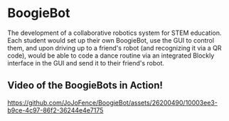 # BoogieBot
The development of a collaborative robotics system for STEM education. Each student would set up their own BoogieBot, use the GUI to control them, and upon driving up to a friend's robot (and recognizing it via a QR code), would be able to code a dance routine via an integrated Blockly interface in the GUI and send it to their friend's robot.

## Video of the BoogieBots in Action!

https://github.com/JoJoFence/BoogieBot/assets/26200490/10003ee3-b9ce-4c97-86f2-36244e4e7175

